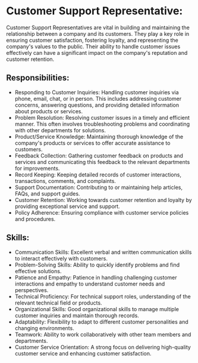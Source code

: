 # Customer Support Representative:
Customer Support Representatives are vital in building and maintaining the relationship between a company and its customers. They play a key role in ensuring customer satisfaction, fostering loyalty, and representing the company's values to the public. Their ability to handle customer issues effectively can have a significant impact on the company's reputation and customer retention.

## Responsibilities:
- Responding to Customer Inquiries: Handling customer inquiries via phone, email, chat, or in person. This includes addressing customer concerns, answering questions, and providing detailed information about products or services.
- Problem Resolution: Resolving customer issues in a timely and efficient manner. This often involves troubleshooting problems and coordinating with other departments for solutions.
- Product/Service Knowledge: Maintaining thorough knowledge of the company's products or services to offer accurate assistance to customers.
- Feedback Collection: Gathering customer feedback on products and services and communicating this feedback to the relevant departments for improvements.
- Record Keeping: Keeping detailed records of customer interactions, transactions, comments, and complaints.
- Support Documentation: Contributing to or maintaining help articles, FAQs, and support guides.
- Customer Retention: Working towards customer retention and loyalty by providing exceptional service and support.
- Policy Adherence: Ensuring compliance with customer service policies and procedures.

## Skills:
- Communication Skills: Excellent verbal and written communication skills to interact effectively with customers.
- Problem-Solving Skills: Ability to quickly identify problems and find effective solutions.
- Patience and Empathy: Patience in handling challenging customer interactions and empathy to understand customer needs and perspectives.
- Technical Proficiency: For technical support roles, understanding of the relevant technical field or products.
- Organizational Skills: Good organizational skills to manage multiple customer inquiries and maintain thorough records.
- Adaptability: Flexibility to adapt to different customer personalities and changing environments.
- Teamwork: Ability to work collaboratively with other team members and departments.
- Customer Service Orientation: A strong focus on delivering high-quality customer service and enhancing customer satisfaction.

